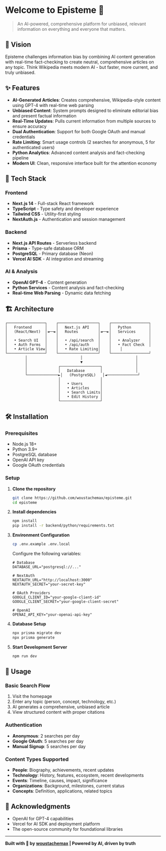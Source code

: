 # Welcome to Episteme 📖

> An AI-powered, comprehensive platform for unbiased, relevant information on everything and everyone that matters.

## 🎯 Vision

Episteme challenges information bias by combining AI content generation with real-time fact-checking to create neutral, comprehensive articles on any topic. Think Wikipedia meets modern AI - but faster, more current, and truly unbiased.

## ✨ Features

- **AI-Generated Articles**: Creates comprehensive, Wikipedia-style content using GPT-4 with real-time web parsing
- **Unbiased Content**: System prompts designed to eliminate editorial bias and present factual information
- **Real-Time Updates**: Pulls current information from multiple sources to ensure accuracy
- **Dual Authentication**: Support for both Google OAuth and manual credentials
- **Rate Limiting**: Smart usage controls (2 searches for anonymous, 5 for authenticated users)
- **Python Analytics**: Advanced content analysis and fact-checking pipeline
- **Modern UI**: Clean, responsive interface built for the attention economy

## 🚀 Tech Stack

### Frontend
- **Next.js 14** - Full-stack React framework
- **TypeScript** - Type safety and developer experience
- **Tailwind CSS** - Utility-first styling
- **NextAuth.js** - Authentication and session management

### Backend
- **Next.js API Routes** - Serverless backend
- **Prisma** - Type-safe database ORM
- **PostgreSQL** - Primary database (Neon)
- **Vercel AI SDK** - AI integration and streaming

### AI & Analysis
- **OpenAI GPT-4** - Content generation
- **Python Services** - Content analysis and fact-checking
- **Real-time Web Parsing** - Dynamic data fetching

## 🏗️ Architecture

```
┌─────────────────┐    ┌──────────────────┐    ┌─────────────────┐
│   Frontend      │    │   Next.js API    │    │   Python        │
│   (React/Next)  │◄──►│   Routes         │◄──►│   Services      │
│                 │    │                  │    │                 │
│   • Search UI   │    │   • /api/search  │    │   • Analyzer    │
│   • Auth Forms  │    │   • /api/auth    │    │   • Fact Check  │
│   • Article View│    │   • Rate Limiting│    │    │
└─────────────────┘    └──────────────────┘    └─────────────────┘
         │                        │                        │
         │                        ▼                        │
         │              ┌──────────────────┐               │
         │              │   Database       │               │
         └──────────────►│   (PostgreSQL)   │◄──────────────┘
                        │                  │
                        │   • Users        │
                        │   • Articles     │
                        │   • Search Limits│
                        │   • Edit History │
                        └──────────────────┘
```

## 🛠️ Installation

### Prerequisites
- Node.js 18+
- Python 3.9+
- PostgreSQL database
- OpenAI API key
- Google OAuth credentials

### Setup

1. **Clone the repository**
   ```bash
   git clone https://github.com/woustachemax/episteme.git
   cd episteme
   ```

2. **Install dependencies**
   ```bash
   npm install
   pip install -r backend/python/requirements.txt
   ```

3. **Environment Configuration**
   ```bash
   cp .env.example .env.local
   ```
   
   Configure the following variables:
   ```env
   # Database
   DATABASE_URL="postgresql://..."
   
   # NextAuth
   NEXTAUTH_URL="http://localhost:3000"
   NEXTAUTH_SECRET="your-secret-key"
   
   # OAuth Providers
   GOOGLE_CLIENT_ID="your-google-client-id"
   GOOGLE_CLIENT_SECRET="your-google-client-secret"
   
   # OpenAI
   OPENAI_API_KEY="your-openai-api-key"
   ```

4. **Database Setup**
   ```bash
   npx prisma migrate dev
   npx prisma generate
   ```

5. **Start Development Server**
   ```bash
   npm run dev
   ```

## 📝 Usage

### Basic Search Flow
1. Visit the homepage
2. Enter any topic (person, concept, technology, etc.)
3. AI generates a comprehensive, unbiased article
4. View structured content with proper citations

### Authentication
- **Anonymous**: 2 searches per day
- **Google OAuth**: 5 searches per day
- **Manual Signup**: 5 searches per day

### Content Types Supported
- **People**: Biography, achievements, recent updates
- **Technology**: History, features, ecosystem, recent developments
- **Events**: Timeline, causes, impact, significance
- **Organizations**: Background, milestones, current status
- **Concepts**: Definition, applications, related topics


## 🙏 Acknowledgments

- OpenAI for GPT-4 capabilities
- Vercel for AI SDK and deployment platform
- The open-source community for foundational libraries

---

**Built with 🤎 by [woustachemax](https://woustachemax.github.io/portfolio/) | Powered by AI, driven by truth**
